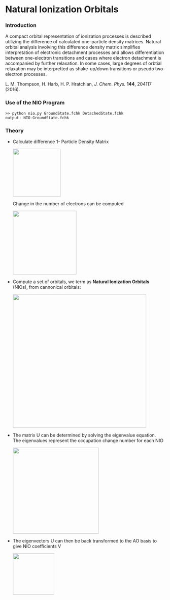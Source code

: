 # Natural Ionization Orbitals

### Introduction

A compact orbital representation of ionization processes is described utilizing the difference of calculated one-particle density matrices. Natural orbital analysis involving this difference density matrix simplifies interpretation of electronic detachment processes and allows differentiation between one-electron transitions and cases where electron detachment is accompanied by further relaxation. In some cases, large degrees of orbtial relaxation may be interpretted as shake-up/down transitions or pseudo two-electron processes.

L. M. Thompson, H. Harb, H. P. Hratchian, _J. Chem. Phys._ __144__, 204117 (2016).

### Use of the NIO Program

```
>> python nio.py GroundState.fchk DetachedState.fchk
output: NIO-GroundState.fchk
```

### Theory

* Calculate difference 1- Particle Density Matrix

  <img src="images/eqn1.png" width="150">

  Change in the number of electrons  can be computed

  <img src="images/eqn2.png" width="200">

* Compute a set of orbitals, we term as **Natural Ionization Orbitals** (NIOs), from cannonical orbitals:

  <img src="images/eqn3.png" width="420">

* The matrix U can be determined by solving the eigenvalue equation. The eigenvalues represent the occupation change number for each NIO

  <img src="images/eqn4.png" width="270">

* The eigenvectors U can then be back transformed to the AO basis to give NIO coefficients V

  <img src="images/eqn5.png" width="130">
